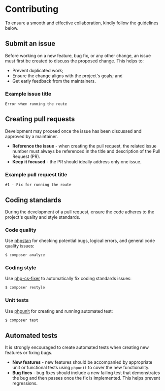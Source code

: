 # Contributing

To ensure a smooth and effective collaboration, kindly follow the guidelines below.

## Submit an issue

Before working on a new feature, bug fix, or any other change, an issue must first be created to discuss the proposed change. This helps to:

* Prevent duplicated work;
* Ensure the change aligns with the project's goals; and
* Get early feedback from the maintainers.

### Example issue title

```
Error when running the route
```

## Creating pull requests

Development may proceed once the issue has been discussed and approved by a maintainer.

* **Reference the issue** - when creating the pull request, the related issue number must always be referenced in the title and description of the Pull Request (PR).
* **Keep it focused** - the PR should ideally address only one issue.

### Example pull request title

```
#1 - Fix for running the route
```

## Coding standards

During the development of a pull request, ensure the code adheres to the project's quality and style standards.

### Code quality

Use [phpstan](https://phpstan.org/) for checking potential bugs, logical errors, and general code quality issues:

``` bash
$ composer analyze
```

### Coding style

Use [php-cs-fixer](https://cs.symfony.com/) to automatically fix coding standards issues:

``` bash
$ composer restyle
```

### Unit tests

Use [phpunit](https://phpunit.de/index.html) for creating and running automated test:

``` bash
$ composer test
```

## Automated tests

It is strongly encouraged to create automated tests when creating new features or fixing bugs.

* **New features** - new features should be accompanied by appropriate unit or functional tests using `phpunit` to cover the new functionality.
* **Bug fixes** - bug fixes should include a new failing test that demonstrates the bug and then passes once the fix is implemented. This helps prevent regressions.
